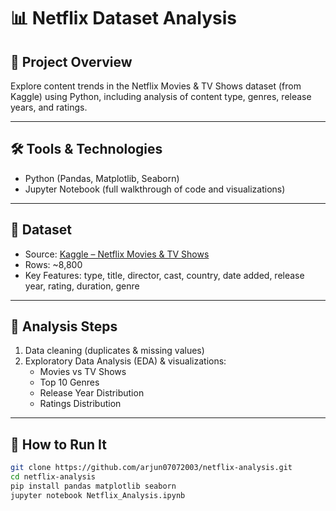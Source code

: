 # 📊 Netflix Dataset Analysis

## 📌 Project Overview
Explore content trends in the Netflix Movies & TV Shows dataset (from Kaggle) using Python, including analysis of content type, genres, release years, and ratings.

---

## 🛠️ Tools & Technologies
- Python (Pandas, Matplotlib, Seaborn)
- Jupyter Notebook (full walkthrough of code and visualizations)

---

## 📂 Dataset
- Source: [Kaggle – Netflix Movies & TV Shows](https://www.kaggle.com/datasets/shivamb/netflix-shows)
- Rows: ~8,800
- Key Features: type, title, director, cast, country, date added, release year, rating, duration, genre

---

## 🔑 Analysis Steps
1. Data cleaning (duplicates & missing values)
2. Exploratory Data Analysis (EDA) & visualizations:
   - Movies vs TV Shows
   - Top 10 Genres
   - Release Year Distribution
   - Ratings Distribution

---

## 🚀 How to Run It
```bash
git clone https://github.com/arjun07072003/netflix-analysis.git
cd netflix-analysis
pip install pandas matplotlib seaborn
jupyter notebook Netflix_Analysis.ipynb

